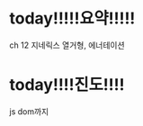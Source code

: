 # today!!!!!요약!!!!!
ch 12 지네릭스 열거형, 에너테이션



# today!!!!진도!!!!
js dom까지
<!--stackedit_data:
eyJoaXN0b3J5IjpbLTEyMzA1MDIxODJdfQ==
-->